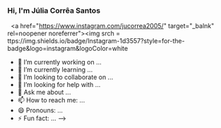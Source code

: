 ### Hi, I'm Júlia Corrêa Santos

&nbsp; <a href="https://www.instagram.com/jucorrea2005/" target="_balnk" rel=noopener noreferrer"><img
srch = ttps://img.shields.io/badge/Instagram-1d3557?style=for-the-badge&logo=instagram&logoColor=white
- 🔭 I’m currently working on ...
- 🌱 I’m currently learning ...
- 👯 I’m looking to collaborate on ...
- 🤔 I’m looking for help with ...
- 💬 Ask me about ...
- 📫 How to reach me: ...
- 😄 Pronouns: ...
- ⚡ Fun fact: ...
-->
